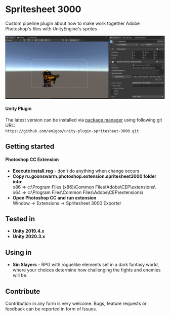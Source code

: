 # Spritesheet 3000
Custom pipeline plugin about how to make work together Adobe Photoshop's files with UnityEngine's sprites
<p align="center">
  <img src="Readme/header-image.png" alt="header-image"/>
</p>

#### Unity Plugin
The latest version can be installed via [package manager](https://docs.unity3d.com/Manual/upm-ui-giturl.html) using following git URL: \
```https://github.com/am1goo/unity-plugin-spritesheet-3000.git```

## Getting started
#### Photoshop CC Extension
- **Execute install.reg** - don't do anything when change occurs
- **Copy ru.goonswarm.photoshop.extension.spritesheet3000 folder into:** \
	x86 => c:\\Program Files (x86)\\Common Files\\Adobe\\CEP\\extensions\\ \
	x64 => c:\\Program Files\\Common Files\\Adobe\\CEP\\extensions\\
- **Open Photoshop CC and run extension**\
Window -> Extensions -> Spritesheet 3000 Exporter

## Tested in
- **Unity 2019.4.x**
- **Unity 2020.3.x**

## Using in
- **Sin Slayers** - RPG with roguelike elements set in a dark fantasy world, where your choices determine how challenging the fights and enemies will be.

## Contribute
Contribution in any form is very welcome. Bugs, feature requests or feedback can be reported in form of Issues.
